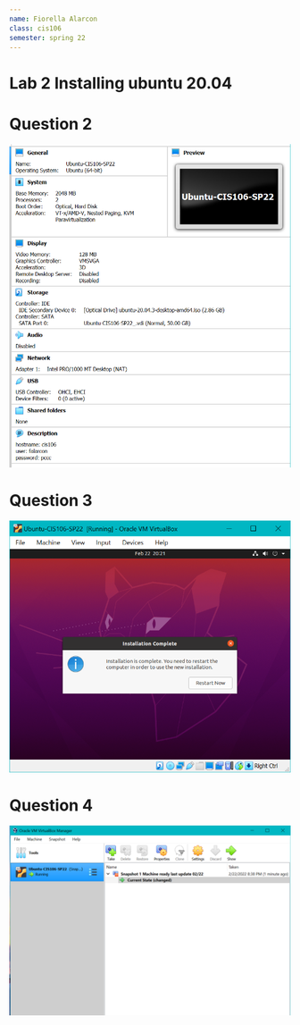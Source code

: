 ```yaml
---
name: Fiorella Alarcon
class: cis106
semester: spring 22
---
```


# Lab 2 Installing ubuntu 20.04

# Question 2
![q2](q2.1.PNG)

# Question 3 
![q3](q3.1.PNG)

# Question 4
![q4](q4.1.png)


